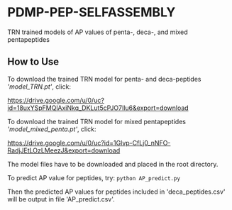 # PDMP-PEP-SELFASSEMBLY
TRN trained models of AP values of penta-, deca-, and mixed pentapeptides

## How to Use

To download the trained TRN model for penta- and deca-peptides _'model_TRN.pt'_, click:

https://drive.google.com/u/0/uc?id=18uxYSpFMQlAxiNkq_DKLut5cPJO7Ilu6&export=download

To download the trained TRN model for mixed pentapeptides _'model_mixed_penta.pt'_, click:

https://drive.google.com/u/0/uc?id=1Glvp-CfLj0_nNFO-RadjJEtLOzLMeezJ&export=download

The model files have to be downloaded and placed in the root directory.

To predict AP value for peptides, try:
`python AP_predict.py`

Then the predicted AP values for peptides included in 'deca_peptides.csv' will be output in file 'AP_predict.csv'.
